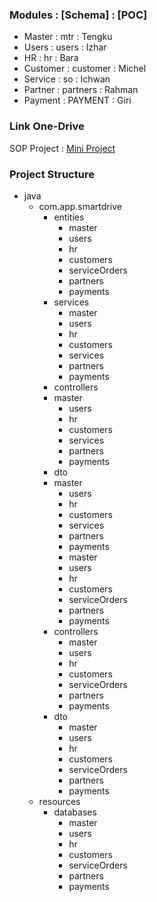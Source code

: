 
### Modules : [Schema] : [POC]
* Master : mtr : Tengku
* Users : users : Izhar
* HR : hr : Bara
* Customer : customer : Michel
* Service : so : Ichwan
* Partner : partners : Rahman
* Payment : PAYMENT : Giri

### Link One-Drive
SOP Project : [Mini Project](https://codedevid-my.sharepoint.com/:f:/g/personal/dian_code_id/EqJ6Vi_B2cNFllgpmYhC2PcBdZbHHTjTdn7OUFfvI0r5dQ?e=Bv8MeW)

### Project Structure
* java
  * com.app.smartdrive
    * entities
      * master
      * users
      * hr
      * customers
      * serviceOrders
      * partners
      * payments
    * services
        * master
        * users
        * hr
        * customers
        * services
        * partners
        * payments
    * controllers
    * master
        * users
        * hr
        * customers
        * services
        * partners
        * payments
    * dto
    * master
        * users
        * hr
        * customers
        * services
        * partners
        * payments
      * master
      * users
      * hr
      * customers
      * serviceOrders
      * partners
      * payments
    * controllers
      * master
      * users
      * hr
      * customers
      * serviceOrders
      * partners
      * payments
    * dto
      * master
      * users
      * hr
      * customers
      * serviceOrders
      * partners
      * payments
  * resources
    * databases
      * master
      * users
      * hr
      * customers
      * serviceOrders
      * partners
      * payments

